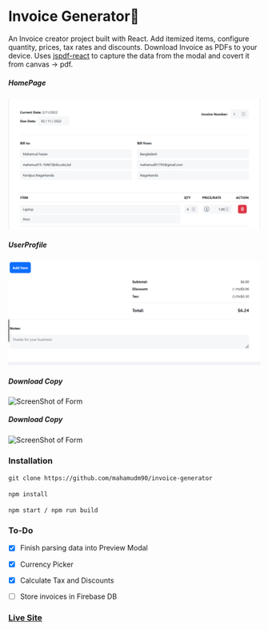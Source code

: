 # Invoice Generator🧾

An Invoice creator project built with React. Add itemized items, configure quantity, prices, tax rates and discounts. Download Invoice as PDFs to your device. Uses [jspdf-react](https://www.npmjs.com/package/jspdf-react) to capture the data from the modal and covert it from canvas -> pdf.



##### HomePage

![ScreenShot of Form](screenshots/a.png)

##### UserProfile

![ScreenShot of Form](screenshots/b.png)

##### Download Copy

![ScreenShot of Form](screenshorts/c.png)

##### Download Copy

![ScreenShot of Form](screenshorts/d.png)


### Installation

```
git clone https://github.com/mahamudm90/invoice-generator

npm install

npm start / npm run build
```

### To-Do
- [x] Finish parsing data into Preview Modal

- [x] Currency Picker

- [x] Calculate Tax and Discounts

- [ ] Store invoices in Firebase DB


 ###    [Live Site](https://invoice-generator-react.netlify.app/) 
